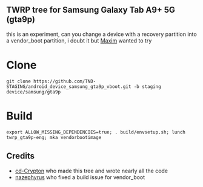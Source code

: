 ## TWRP tree for Samsung Galaxy Tab A9+ 5G (gta9p)
this is an experiment, can you change a device with a recovery partition into a vendor_boot partition, i doubt it but [Maxim](https://github.com/maxim-root) wanted to try


# Clone
    git clone https://github.com/TND-STAGING/android_device_samsung_gta9p_vboot.git -b staging device/samsung/gta9p

# Build
    export ALLOW_MISSING_DEPENDENCIES=true; . build/envsetup.sh; lunch twrp_gta9p-eng; mka vendorbootimage

## Credits
- [cd-Crypton](https://github.com/cd-Crypton) who made this tree and wrote nearly all the code
- [nazephyrus](https://github.com/naden01) who fixed a build issue for vendor_boot

